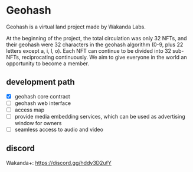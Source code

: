 # Geohash

Geohash is a virtual land project made by Wakanda Labs.

At the beginning of the project, the total circulation was only 32 NFTs, and their geohash were 32 characters in the geohash algorithm (0-9, plus 22 letters except a, i, l, o). Each NFT can continue to be divided into 32 sub-NFTs, reciprocating continuously. We aim to give everyone in the world an opportunity to become a member.

## development path

- [x] geohash core contract
- [ ] geohash web interface
- [ ] access map
- [ ] provide media embedding services, which can be used as advertising window for owners
- [ ] seamless access to audio and video

## discord

Wakanda+: https://discord.gg/hddy3D2ufY